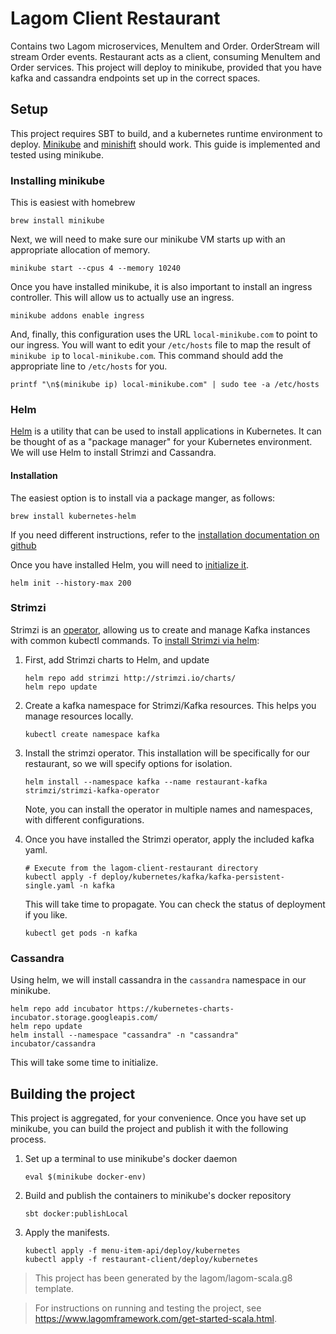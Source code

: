 # Lagom Client Restaurant

Contains two Lagom microservices, MenuItem and Order.  OrderStream will stream Order events.  Restaurant acts as a client, consuming MenuItem and Order services.  This project will deploy to minikube, provided that you have kafka and cassandra endpoints set up in the correct spaces.

## Setup
This project requires SBT to build, and a kubernetes runtime environment to deploy.  [Minikube](https://kubernetes.io/docs/setup/learning-environment/minikube/) and [minishift](https://www.okd.io/minishift/) should work.  This guide is implemented and tested using minikube.

### Installing minikube
This is easiest with homebrew
```shell script
brew install minikube
```

Next, we will need to make sure our minikube VM starts up with an appropriate allocation of memory.
```shell script
minikube start --cpus 4 --memory 10240
```

Once you have installed minikube, it is also important to install an ingress controller.  This will allow us to actually use an ingress.

```shell script
minikube addons enable ingress
```

And, finally, this configuration uses the URL `local-minikube.com` to point to our ingress.  You will want to edit your `/etc/hosts` file to map the result of `minikube ip` to `local-minikube.com`.  This command should add the appropriate line to `/etc/hosts` for you.
```shell script
printf "\n$(minikube ip) local-minikube.com" | sudo tee -a /etc/hosts
```
### Helm
[Helm](https://helm.sh/) is a utility that can be used to install applications in Kubernetes.  It can be thought of as a "package manager" for your Kubernetes environment.  We will use Helm to install Strimzi and Cassandra.

#### Installation
The easiest option is to install via a package manger, as follows:

```shell script
brew install kubernetes-helm
```

If you need different instructions, refer to the [installation documentation on github](https://github.com/helm/helm#install)

Once you have installed Helm, you will need to [initialize it](https://helm.sh/docs/using_helm/#initialize-helm-and-install-tiller).
```shell script
helm init --history-max 200
```
### Strimzi
Strimzi is an [operator](https://kubernetes.io/docs/concepts/extend-kubernetes/operator/), allowing us to create and manage Kafka instances with common kubectl commands.  To [install Strimzi via helm](https://strimzi.io/docs/latest/#deploying-cluster-operator-helm-chart-str):

1. First, add Strimzi charts to Helm, and update
    ```shell script
    helm repo add strimzi http://strimzi.io/charts/
    helm repo update
    ```

2. Create a kafka namespace for Strimzi/Kafka resources.  This helps you manage resources locally.
    ```shell script
    kubectl create namespace kafka
    ```
3. Install the strimzi operator.  This installation will be specifically for our restaurant, so we will specify options for isolation.
    ```shell script
    helm install --namespace kafka --name restaurant-kafka strimzi/strimzi-kafka-operator
    ```
    Note, you can install the operator in multiple names and namespaces, with different configurations.

4. Once you have installed the Strimzi operator, apply the included kafka yaml.
    ```shell script
    # Execute from the lagom-client-restaurant directory
    kubectl apply -f deploy/kubernetes/kafka/kafka-persistent-single.yaml -n kafka
    ```
    This will take time to propagate.  You can check the status of deployment if you like.
    ```shell script
    kubectl get pods -n kafka
    ```
    
### Cassandra
Using helm, we will install cassandra in the `cassandra` namespace in our minikube.

```shell script
helm repo add incubator https://kubernetes-charts-incubator.storage.googleapis.com/
helm repo update
helm install --namespace "cassandra" -n "cassandra" incubator/cassandra
```

This will take some time to initialize.

## Building the project
This project is aggregated, for your convenience.  Once you have set up minikube, you can build the project and publish it with the following process.

1. Set up a terminal to use minikube's docker daemon
    ```shell script
    eval $(minikube docker-env)
    ```
2. Build and publish the containers to minikube's docker repository
    ```sbtshell
    sbt docker:publishLocal
    ```
3. Apply the manifests.
    ```shell script
    kubectl apply -f menu-item-api/deploy/kubernetes
    kubectl apply -f restaurant-client/deploy/kubernetes
    ```
>This project has been generated by the lagom/lagom-scala.g8 template. 

>For instructions on running and testing the project, see https://www.lagomframework.com/get-started-scala.html.
